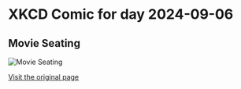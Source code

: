 
# XKCD Comic for day 2024-09-06

## Movie Seating

![Movie Seating](https://imgs.xkcd.com/comics/movie_seating.png "It's like the traveling salesman problem, but the endpoints are different and you can't ask your friends for help because they're sitting three seats down.")

[Visit the original page](https://xkcd.com/173/)
